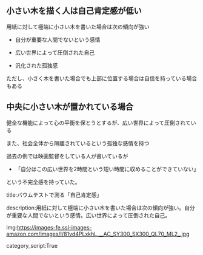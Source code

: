 



## 小さい木を描く人は自己肯定感が低い

用紙に対して極端に小さい木を書いた場合は次の傾向が強い


- 自分が重要な人間でないという感情

- 広い世界によって圧倒された自己

- 汎化された孤独感


ただし、小さく木を書いた場合でも上部に位置する場合は自信を持っている場合もある




## 中央に小さい木が置かれている場合

健全な機能によって心の平衡を保とうとするが、広い世界によって圧倒されている

また、社会全体から隔離されているという孤独な感情を持つ

過去の例では映画監督をしている人が書いているが

- 「自分はこの広い世界を2時間という短い時間に収めることができていない」

という不完全感を持っていた。

















title:バウムテストで測る「自己肯定感」

description:用紙に対して極端に小さい木を書いた場合は次の傾向が強い。自分が重要な人間でないという感情。広い世界によって圧倒された自己。

img:https://images-fe.ssl-images-amazon.com/images/I/81vd4PLxkhL.__AC_SY300_SX300_QL70_ML2_.jpg

category_script:True


